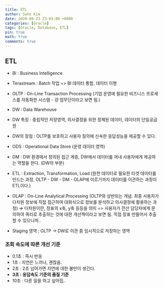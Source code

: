 ```yaml
---
title: ETL
author: Seho Kim
date: 2020-09-23 23:03:00 +0800
categories: [Oracle]
tags: [Oracle, Database, ETL]
pin: true
math: true
comments: true
---
```


## **ETL**

- BI : Business Intelligence
- Terastream : Batch 작업 => BI 데이터 통합, 데이터 이행
- OLTP : On-Line Transaction Processing (기업 운영에 필요한 비즈니스 프로세스를 자동화한 시스템 - 걍 업무단이라고 보면 됨.)
- DW : Data Warehouse
- DW 특징 : 중립적인 저장영역, 의사결정을 위한 정제된 데이터, 데이터의 단일공급원
- DW의 장점 : OLTP를 보호하고 사용자 질의에 신속한 응답성능을 제공할 수 있다.
- ODS : Operational Data Store (운영 데이터 영역)
- DM : DW 환경에서 정의된 접근 계층, DW에서 데이터를 꺼내 사용자에게 제공하는 역할을 한다. (DW의 부분)
- ETL : Extraction, Transformation, Load (원천 데이터로 필요한 타겟 데이터를 만드는 과정, OLTP - DW - DM - OLAP에 이르기까지 데이터를 이관하는 과정이 ETL이다.)
- OLAP : On-Line Analytical Processing (OLTP와 상반되는 개념. 최종 사용자가 다차원 정보에 직접 접근하여 대화식으로 정보를 분석하고 의사결정에 활용하는 과정) => 다차원이란, 장표의 x축, y축 등등을 의미 => 사용자가 전산 담당자에게 문의하여 쿼리로 추출하는 것에 대한 개선책이라고 보면 됨. 직접 장표 만들어서 추출할 수 있으니까..

- Staging 영역 : OLTP -> DW로 이관 중 임시적으로 저장하는 영역

### **조회 속도에 따른 개선 기준**
- 0.1초 : 즉시 반응
- 1초 : 지연은 느끼나, 괜찮음.
- 2초 : 2초 넘어가면 지연에 대한 불만이 생긴다.
- **3초 : 응답속도 기준의 품질 기준**
- 10초 : 다른 일을 하고 싶어짐..